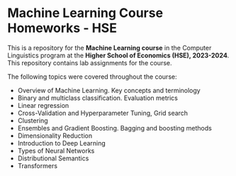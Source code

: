 # Machine Learning Course Homeworks - HSE

This is a repository for the **Machine Learning course** in the Computer Linguistics program at the **Higher School of Economics (HSE), 2023-2024**. This repository contains lab assignments for the course.

The following topics were covered throughout the course:

* Overview of Machine Learning. Key concepts and terminology
* Binary and multiclass classification. Evaluation metrics
* Linear regression
* Cross-Validation and Hyperparameter Tuning, Grid search 
* Clustering
* Ensembles and Gradient Boosting. Bagging and boosting methods
* Dimensionality Reduction
* Introduction to Deep Learning
* Types of Neural Networks
* Distributional Semantics
* Transformers
